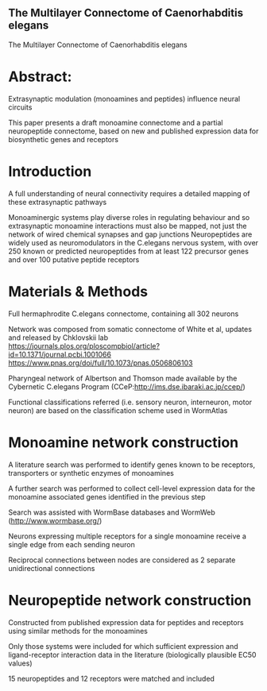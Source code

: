 ## The Multilayer Connectome of Caenorhabditis elegans
The Multilayer Connectome of Caenorhabditis elegans

# Abstract:
Extrasynaptic modulation (monoamines and peptides) influence neural circuits

This paper presents a draft monoamine connectome and a partial neuropeptide connectome, based on new and published expression data for biosynthetic genes and receptors

# Introduction
A full understanding of neural connectivity requires a detailed mapping of these extrasynaptic pathways

Monoaminergic systems play diverse roles in regulating behaviour and so extrasynaptic monoamine interactions must also be mapped, not just the network of wired chemical synapses and gap junctions
Neuropeptides are widely used as neuromodulators in the C.elegans nervous system, with over 250 known or predicted neuropeptides from at least 122 precursor genes and over 100 putative peptide receptors

# Materials & Methods
Full hermaphrodite C.elegans connectome, containing all 302 neurons

Network was composed from somatic connectome of White et al, updates and released by Chklovskii lab
https://journals.plos.org/ploscompbiol/article?id=10.1371/journal.pcbi.1001066
https://www.pnas.org/doi/full/10.1073/pnas.0506806103

Pharyngeal network of Albertson and Thomson made available by the Cybernetic C.elegans Program (CCeP:http://ims.dse.ibaraki.ac.jp/ccep/)

Functional classifications referred (i.e. sensory neuron, interneuron, motor neuron) are based on the classification scheme used in WormAtlas

# Monoamine network construction
A literature search was performed to identify genes known to be receptors, transporters or synthetic enzymes of monoamines

A further search was performed to collect cell-level expression data for the monoamine associated genes identified in the previous step

Search was assisted with WormBase databases and WormWeb (http://www.wormbase.org/)

Neurons expressing multiple receptors for a single monoamine receive a single edge from each sending neuron

Reciprocal connections between nodes are considered as 2 separate unidirectional connections

# Neuropeptide network construction
Constructed from published expression data for peptides and receptors using similar methods for the monoamines

Only those systems were included for which sufficient expression and ligand-receptor interaction data in the literature (biologically plausible EC50 values)

15 neuropeptides and 12 receptors were matched and included

